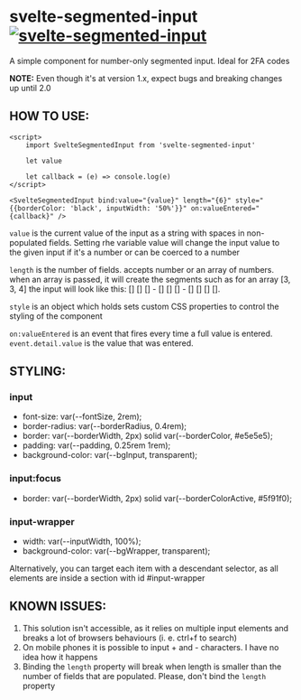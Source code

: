 # svelte-segmented-input [![svelte-segmented-input](https://img.shields.io/badge/-svelte--segmented--input-orange)](https://github.com/ZuriPL/svelte-segmented-input)

A simple component for number-only segmented input. Ideal for 2FA codes

**NOTE:** Even though it's at version 1.x, expect bugs and breaking changes up until 2.0

## HOW TO USE:

```svelte
<script>
    import SvelteSegmentedInput from 'svelte-segmented-input'

    let value

    let callback = (e) => console.log(e)
</script>

<SvelteSegmentedInput bind:value="{value}" length="{6}" style="{{borderColor: 'black', inputWidth: '50%'}}" on:valueEntered="{callback}" />
```

`value` is the current value of the input as a string with spaces in non-populated fields. Setting rhe variable value will change the input value to the given input if it's a number or can be coerced to a number

`length` is the number of fields. accepts number or an array of numbers. when an array is passed, it will create the segments such as for an array [3, 3, 4] the input will look like this: [] [] [] - [] [] [] - [] [] [] [].

`style` is an object which holds sets custom CSS properties to control the styling of the component

`on:valueEntered` is an event that fires every time a full value is entered. `event.detail.value` is the value that was entered.

## STYLING:

### input

-   font-size: var(--fontSize, 2rem);
-   border-radius: var(--borderRadius, 0.4rem);
-   border: var(--borderWidth, 2px) solid var(--borderColor, #e5e5e5);
-   padding: var(--padding, 0.25rem 1rem);
-   background-color: var(--bgInput, transparent);

### input:focus

-   border: var(--borderWidth, 2px) solid var(--borderColorActive, #5f91f0);

### input-wrapper

-   width: var(--inputWidth, 100%);
-   background-color: var(--bgWrapper, transparent);

Alternatively, you can target each item with a descendant selector, as all elements are inside a section with id #input-wrapper

## KNOWN ISSUES:

1. This solution isn't accessible, as it relies on multiple input elements and breaks a lot of browsers behaviours (i. e. ctrl+f to search)
2. On mobile phones it is possible to input + and - characters. I have no idea how it happens
3. Binding the `length` property will break when length is smaller than the number of fields that are populated. Please, don't bind the `length` property

